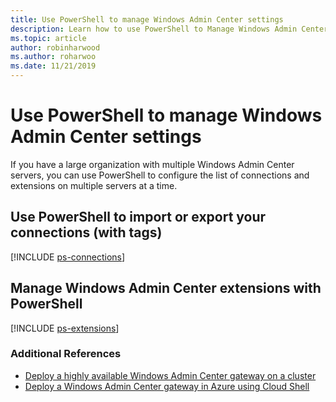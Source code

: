```yaml
---
title: Use PowerShell to manage Windows Admin Center settings
description: Learn how to use PowerShell to Manage Windows Admin Center Settings and Configuration
ms.topic: article
author: robinharwood
ms.author: roharwoo
ms.date: 11/21/2019
---
```


# Use PowerShell to manage Windows Admin Center settings

If you have a large organization with multiple Windows Admin Center servers, you can use PowerShell to configure the list of connections and extensions on multiple servers at a time.

## Use PowerShell to import or export your connections (with tags)

[!INCLUDE [ps-connections](../includes/ps-connections.md)]

## Manage Windows Admin Center extensions with PowerShell

[!INCLUDE [ps-extensions](../includes/ps-extensions.md)]

### Additional References

* [Deploy a highly available Windows Admin Center gateway on a cluster](../deploy/high-availability.md)
* [Deploy a Windows Admin Center gateway in Azure using Cloud Shell](../azure/deploy-wac-in-azure.md)
